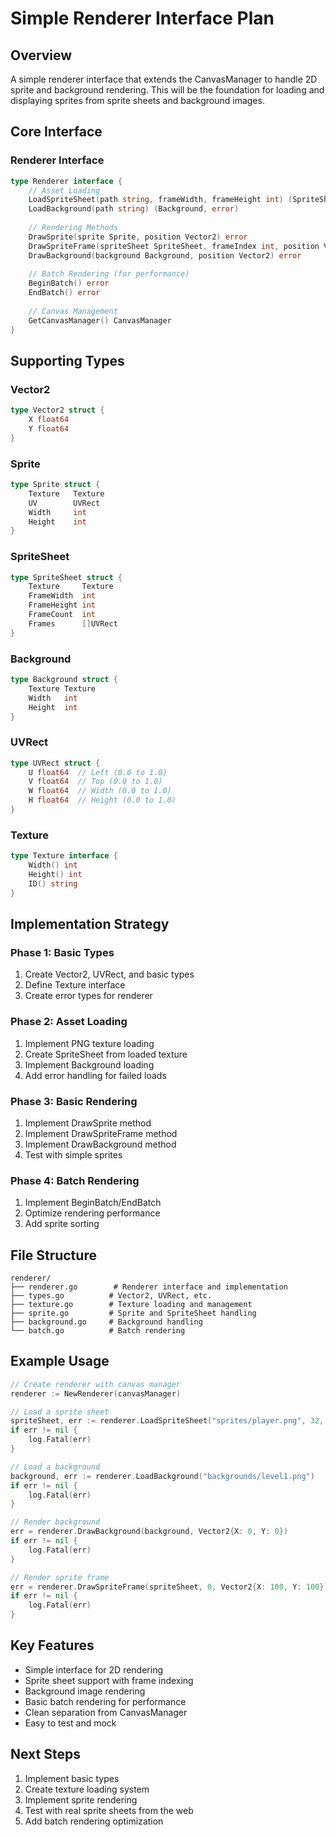 # Simple Renderer Interface Plan

## Overview
A simple renderer interface that extends the CanvasManager to handle 2D sprite and background rendering. This will be the foundation for loading and displaying sprites from sprite sheets and background images.

## Core Interface

### Renderer Interface
```go
type Renderer interface {
    // Asset Loading
    LoadSpriteSheet(path string, frameWidth, frameHeight int) (SpriteSheet, error)
    LoadBackground(path string) (Background, error)
    
    // Rendering Methods
    DrawSprite(sprite Sprite, position Vector2) error
    DrawSpriteFrame(spriteSheet SpriteSheet, frameIndex int, position Vector2) error
    DrawBackground(background Background, position Vector2) error
    
    // Batch Rendering (for performance)
    BeginBatch() error
    EndBatch() error
    
    // Canvas Management
    GetCanvasManager() CanvasManager
}
```

## Supporting Types

### Vector2
```go
type Vector2 struct {
    X float64
    Y float64
}
```

### Sprite
```go
type Sprite struct {
    Texture   Texture
    UV        UVRect
    Width     int
    Height    int
}
```

### SpriteSheet
```go
type SpriteSheet struct {
    Texture     Texture
    FrameWidth  int
    FrameHeight int
    FrameCount  int
    Frames      []UVRect
}
```

### Background
```go
type Background struct {
    Texture Texture
    Width   int
    Height  int
}
```

### UVRect
```go
type UVRect struct {
    U float64  // Left (0.0 to 1.0)
    V float64  // Top (0.0 to 1.0)
    W float64  // Width (0.0 to 1.0)
    H float64  // Height (0.0 to 1.0)
}
```

### Texture
```go
type Texture interface {
    Width() int
    Height() int
    ID() string
}
```

## Implementation Strategy

### Phase 1: Basic Types
1. Create Vector2, UVRect, and basic types
2. Define Texture interface
3. Create error types for renderer

### Phase 2: Asset Loading
1. Implement PNG texture loading
2. Create SpriteSheet from loaded texture
3. Implement Background loading
4. Add error handling for failed loads

### Phase 3: Basic Rendering
1. Implement DrawSprite method
2. Implement DrawSpriteFrame method
3. Implement DrawBackground method
4. Test with simple sprites

### Phase 4: Batch Rendering
1. Implement BeginBatch/EndBatch
2. Optimize rendering performance
3. Add sprite sorting

## File Structure
```
renderer/
├── renderer.go        # Renderer interface and implementation
├── types.go          # Vector2, UVRect, etc.
├── texture.go        # Texture loading and management
├── sprite.go         # Sprite and SpriteSheet handling
├── background.go     # Background handling
└── batch.go          # Batch rendering
```

## Example Usage
```go
// Create renderer with canvas manager
renderer := NewRenderer(canvasManager)

// Load a sprite sheet
spriteSheet, err := renderer.LoadSpriteSheet("sprites/player.png", 32, 32)
if err != nil {
    log.Fatal(err)
}

// Load a background
background, err := renderer.LoadBackground("backgrounds/level1.png")
if err != nil {
    log.Fatal(err)
}

// Render background
err = renderer.DrawBackground(background, Vector2{X: 0, Y: 0})
if err != nil {
    log.Fatal(err)
}

// Render sprite frame
err = renderer.DrawSpriteFrame(spriteSheet, 0, Vector2{X: 100, Y: 100})
if err != nil {
    log.Fatal(err)
}
```

## Key Features
- Simple interface for 2D rendering
- Sprite sheet support with frame indexing
- Background image rendering
- Basic batch rendering for performance
- Clean separation from CanvasManager
- Easy to test and mock

## Next Steps
1. Implement basic types
2. Create texture loading system
3. Implement sprite rendering
4. Test with real sprite sheets from the web
5. Add batch rendering optimization
